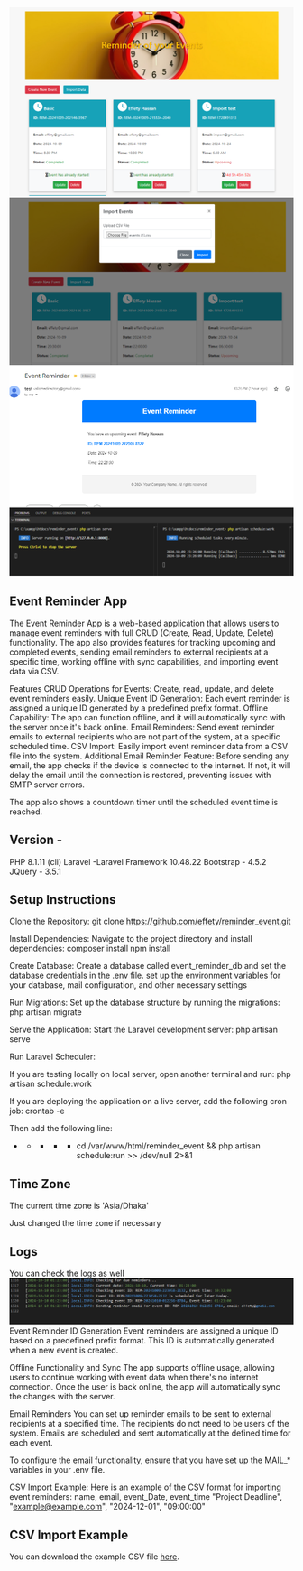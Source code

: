 
![Image 1](./instruction/Event.png)
![Image 2](./instruction/csv_Uploaded.png)
![Image 3](./instruction/email.png)
![Image 4](./instruction/local_terminal.png)



## Event Reminder App

The Event Reminder App is a web-based application that allows users to manage event reminders with full CRUD (Create, Read, Update, Delete) functionality. The app also provides features for tracking upcoming and completed events, sending email reminders to external recipients at a specific time, working offline with sync capabilities, and importing event data via CSV.

Features
CRUD Operations for Events: Create, read, update, and delete event reminders easily.
Unique Event ID Generation: Each event reminder is assigned a unique ID generated by a predefined prefix format.
Offline Capability: The app can function offline, and it will automatically sync with the server once it's back online.
Email Reminders: Send event reminder emails to external recipients who are not part of the system, at a specific scheduled time.
CSV Import: Easily import event reminder data from a CSV file into the system.
Additional Email Reminder Feature:
Before sending any email, the app checks if the device is connected to the internet. If not, it will delay the email until the connection is restored, preventing issues with SMTP server errors.

The app also shows a countdown timer until the scheduled event time is reached.

## Version - 

PHP 8.1.11 (cli)
Laravel -Laravel Framework 10.48.22
Bootstrap - 4.5.2
JQuery - 3.5.1

## Setup Instructions
Clone the Repository:
git clone https://github.com/effety/reminder_event.git

Install Dependencies:
Navigate to the project directory and install dependencies:
composer install
npm install

Create Database:
Create a database called event_reminder_db and set the database credentials in the .env file. set up the environment variables for your database, mail configuration, and other necessary settings

Run Migrations:
Set up the database structure by running the migrations:
php artisan migrate

Serve the Application:
Start the Laravel development server:
php artisan serve

Run Laravel Scheduler:

If you are testing locally on local server, open another terminal and run:
php artisan schedule:work

If you are deploying the application on a live server, add the following cron job:
crontab -e

Then add the following line:
* * * * * cd /var/www/html/reminder_event && php artisan schedule:run >> /dev/null 2>&1

## Time Zone 
The current time zone is 'Asia/Dhaka'

Just changed the time zone if necessary

## Logs 
You can check the logs as well 
![Image 4](./instruction/logs.png)
Event Reminder ID Generation
Event reminders are assigned a unique ID based on a predefined prefix format. This ID is automatically generated when a new event is created.

Offline Functionality and Sync
The app supports offline usage, allowing users to continue working with event data when there's no internet connection. Once the user is back online, the app will automatically sync the changes with the server.

Email Reminders
You can set up reminder emails to be sent to external recipients at a specified time. The recipients do not need to be users of the system. Emails are scheduled and sent automatically at the defined time for each event.

To configure the email functionality, ensure that you have set up the MAIL_* variables in your .env file.

CSV Import Example:
Here is an example of the CSV format for importing event reminders:
name, email, event_Date, event_time
"Project Deadline", "example@example.com", "2024-12-01", "09:00:00"

## CSV Import Example

You can download the example CSV file [here](./instruction/events.csv).

